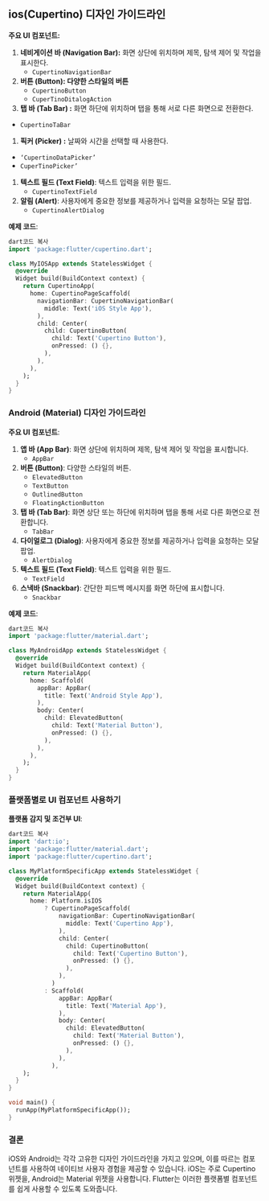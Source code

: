 ## ios(Cupertino) 디자인 가이드라인

**주요 UI 컴포넌트:**

1. **네비게이션 바 (Navigation Bar):** 화면 상단에 위치하며 제목, 탐색 제어 및 작업을 표시한다.
    - `CupertinoNavigationBar`
2. **버튼 (Button): 다양한 스타일의 버튼**
    - `CupertinoButton`
    - `CuperTinoDitalogAction`
3. **탭 바 (Tab Bar) :** 화면 하단에 위치하며 탭을 통해 서로 다른 화면으로 전환한다.
- `CupertinoTaBar`
1. **픽커 (Picker) :** 날짜와 시간을 선택할 때 사용한다. 
- `‘CupertinoDataPicker’`
- `CuperTinoPicker’`

1. **텍스트 필드 (Text Field)**: 텍스트 입력을 위한 필드.
    - `CupertinoTextField`
2. **알림 (Alert)**: 사용자에게 중요한 정보를 제공하거나 입력을 요청하는 모달 팝업.
    - `CupertinoAlertDialog`

**예제 코드**:

```dart
dart코드 복사
import 'package:flutter/cupertino.dart';

class MyIOSApp extends StatelessWidget {
  @override
  Widget build(BuildContext context) {
    return CupertinoApp(
      home: CupertinoPageScaffold(
        navigationBar: CupertinoNavigationBar(
          middle: Text('iOS Style App'),
        ),
        child: Center(
          child: CupertinoButton(
            child: Text('Cupertino Button'),
            onPressed: () {},
          ),
        ),
      ),
    );
  }
}

```

### Android (Material) 디자인 가이드라인

**주요 UI 컴포넌트**:

1. **앱 바 (App Bar)**: 화면 상단에 위치하며 제목, 탐색 제어 및 작업을 표시합니다.
    - `AppBar`
2. **버튼 (Button)**: 다양한 스타일의 버튼.
    - `ElevatedButton`
    - `TextButton`
    - `OutlinedButton`
    - `FloatingActionButton`
3. **탭 바 (Tab Bar)**: 화면 상단 또는 하단에 위치하며 탭을 통해 서로 다른 화면으로 전환합니다.
    - `TabBar`
4. **다이얼로그 (Dialog)**: 사용자에게 중요한 정보를 제공하거나 입력을 요청하는 모달 팝업.
    - `AlertDialog`
5. **텍스트 필드 (Text Field)**: 텍스트 입력을 위한 필드.
    - `TextField`
6. **스낵바 (Snackbar)**: 간단한 피드백 메시지를 화면 하단에 표시합니다.
    - `Snackbar`

**예제 코드**:

```dart
dart코드 복사
import 'package:flutter/material.dart';

class MyAndroidApp extends StatelessWidget {
  @override
  Widget build(BuildContext context) {
    return MaterialApp(
      home: Scaffold(
        appBar: AppBar(
          title: Text('Android Style App'),
        ),
        body: Center(
          child: ElevatedButton(
            child: Text('Material Button'),
            onPressed: () {},
          ),
        ),
      ),
    );
  }
}

```

### 플랫폼별로 UI 컴포넌트 사용하기

**플랫폼 감지 및 조건부 UI**:

```dart
dart코드 복사
import 'dart:io';
import 'package:flutter/material.dart';
import 'package:flutter/cupertino.dart';

class MyPlatformSpecificApp extends StatelessWidget {
  @override
  Widget build(BuildContext context) {
    return MaterialApp(
      home: Platform.isIOS
          ? CupertinoPageScaffold(
              navigationBar: CupertinoNavigationBar(
                middle: Text('Cupertino App'),
              ),
              child: Center(
                child: CupertinoButton(
                  child: Text('Cupertino Button'),
                  onPressed: () {},
                ),
              ),
            )
          : Scaffold(
              appBar: AppBar(
                title: Text('Material App'),
              ),
              body: Center(
                child: ElevatedButton(
                  child: Text('Material Button'),
                  onPressed: () {},
                ),
              ),
            ),
    );
  }
}

void main() {
  runApp(MyPlatformSpecificApp());
}

```

### 결론

iOS와 Android는 각각 고유한 디자인 가이드라인을 가지고 있으며, 이를 따르는 컴포넌트를 사용하여 네이티브 사용자 경험을 제공할 수 있습니다. iOS는 주로 Cupertino 위젯을, Android는 Material 위젯을 사용합니다. Flutter는 이러한 플랫폼별 컴포넌트를 쉽게 사용할 수 있도록 도와줍니다.